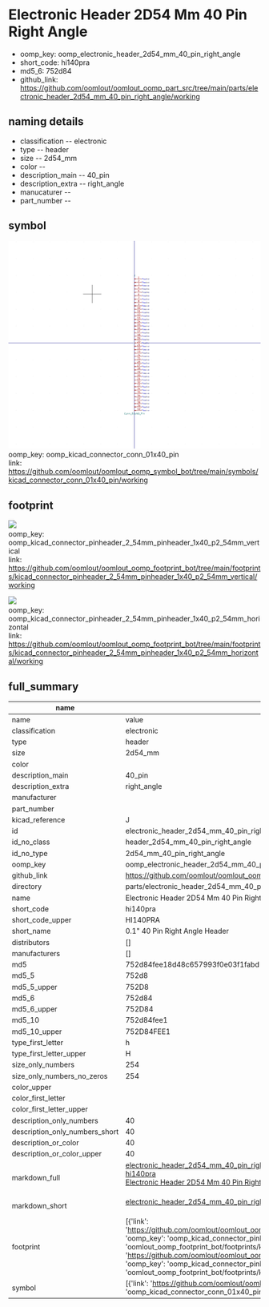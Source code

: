 # Electronic Header 2D54 Mm 40 Pin Right Angle

  
* oomp_key: oomp_electronic_header_2d54_mm_40_pin_right_angle 
* short_code: hi140pra
* md5_6: 752d84  
* github_link: https://github.com/oomlout/oomlout_oomp_part_src/tree/main/parts/electronic_header_2d54_mm_40_pin_right_angle/working  
## naming details
* classification -- electronic
* type -- header
* size -- 2d54_mm
* color -- 
* description_main -- 40_pin
* description_extra -- right_angle
* manucaturer -- 
* part_number -- 



## symbol

![](symbol/0/working/working_600.png)  
oomp_key: oomp_kicad_connector_conn_01x40_pin  
link: https://github.com/oomlout/oomlout_oomp_symbol_bot/tree/main/symbols/kicad_connector_conn_01x40_pin/working  

## footprint

![](footprint/0/working/working_600.png)  
oomp_key: oomp_kicad_connector_pinheader_2_54mm_pinheader_1x40_p2_54mm_vertical  
link: https://github.com/oomlout/oomlout_oomp_footprint_bot/tree/main/footprints/kicad_connector_pinheader_2_54mm_pinheader_1x40_p2_54mm_vertical/working  

![](footprint/0/working/working_600.png)  
oomp_key: oomp_kicad_connector_pinheader_2_54mm_pinheader_1x40_p2_54mm_horizontal  
link: https://github.com/oomlout/oomlout_oomp_footprint_bot/tree/main/footprints/kicad_connector_pinheader_2_54mm_pinheader_1x40_p2_54mm_horizontal/working  

## full_summary
| name | value | 
| --- | --- | 
| name | value | 
| classification | electronic | 
| type | header | 
| size | 2d54_mm | 
| color |  | 
| description_main | 40_pin | 
| description_extra | right_angle | 
| manufacturer |  | 
| part_number |  | 
| kicad_reference | J | 
| id | electronic_header_2d54_mm_40_pin_right_angle | 
| id_no_class | header_2d54_mm_40_pin_right_angle | 
| id_no_type | 2d54_mm_40_pin_right_angle | 
| oomp_key | oomp_electronic_header_2d54_mm_40_pin_right_angle | 
| github_link | https://github.com/oomlout/oomlout_oomp_part_src/tree/main/parts/electronic_header_2d54_mm_40_pin_right_angle/working | 
| directory | parts/electronic_header_2d54_mm_40_pin_right_angle | 
| name | Electronic Header 2D54 Mm 40 Pin Right Angle | 
| short_code | hi140pra | 
| short_code_upper | HI140PRA | 
| short_name | 0.1" 40 Pin Right Angle Header | 
| distributors | [] | 
| manufacturers | [] | 
| md5 | 752d84fee18d48c657993f0e03f1fabd | 
| md5_5 | 752d8 | 
| md5_5_upper | 752D8 | 
| md5_6 | 752d84 | 
| md5_6_upper | 752D84 | 
| md5_10 | 752d84fee1 | 
| md5_10_upper | 752D84FEE1 | 
| type_first_letter | h | 
| type_first_letter_upper | H | 
| size_only_numbers | 254 | 
| size_only_numbers_no_zeros | 254 | 
| color_upper |  | 
| color_first_letter |  | 
| color_first_letter_upper |  | 
| description_only_numbers | 40 | 
| description_only_numbers_short | 40 | 
| description_or_color | 40 | 
| description_or_color_upper | 40 | 
| markdown_full | [electronic_header_2d54_mm_40_pin_right_angle](https://github.com/oomlout/oomlout_oomp_part_src/tree/main/parts/electronic_header_2d54_mm_40_pin_right_angle/working)<br>[hi140pra](https://github.com/oomlout/oomlout_oomp_part_src/tree/main/parts/electronic_header_2d54_mm_40_pin_right_angle/working)<br>[Electronic Header 2D54 Mm 40 Pin Right Angle](https://github.com/oomlout/oomlout_oomp_part_src/tree/main/parts/electronic_header_2d54_mm_40_pin_right_angle/working)<br><br> | 
| markdown_short | [electronic_header_2d54_mm_40_pin_right_angle](https://github.com/oomlout/oomlout_oomp_part_src/tree/main/parts/electronic_header_2d54_mm_40_pin_right_angle/working)<br><br> | 
| footprint | [{'link': 'https://github.com/oomlout/oomlout_oomp_footprint_bot/tree/main/foootprntss/kicad_connector_pinheader_2_54mm_pinheader_1x40_p2_54mm_vertical', 'oomp_key': 'oomp_kicad_connector_pinheader_2_54mm_pinheader_1x40_p2_54mm_vertical', 'directory': 'oomlout_oomp_footprint_bot/footprints/kicad_connector_pinheader_2_54mm_pinheader_1x40_p2_54mm_vertical//working/working.kicad_mod'}, {'link': 'https://github.com/oomlout/oomlout_oomp_footprint_bot/tree/main/foootprntss/kicad_connector_pinheader_2_54mm_pinheader_1x40_p2_54mm_horizontal', 'oomp_key': 'oomp_kicad_connector_pinheader_2_54mm_pinheader_1x40_p2_54mm_horizontal', 'directory': 'oomlout_oomp_footprint_bot/footprints/kicad_connector_pinheader_2_54mm_pinheader_1x40_p2_54mm_horizontal//working/working.kicad_mod'}] | 
| symbol | [{'link': 'https://github.com/oomlout/oomlout_oomp_symbol_bot/tree/main/symbols/kicad_connector_conn_01x40_pin', 'oomp_key': 'oomp_kicad_connector_conn_01x40_pin', 'directory': 'oomlout_oomp_symbol_bot/symbols/kicad_connector_conn_01x40_pin//working/working.kicad_sym'}] | 
